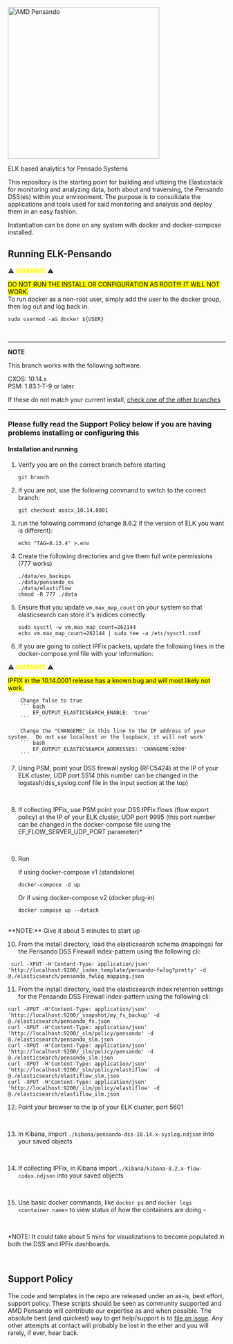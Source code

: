<img src="https://th.bing.com/th/id/OIP.CwPiU5tKuxQpL4ZMRSoVIQAAAA?pid=ImgDet&rs=1" alt="AMD Pensando" width="350"/>


ELK based analytics for Pensado Systems

This repository is the starting point for building and utlizing the Elasticstack for monitoring and analyzing
data, both about and traversing, the Pensando DSS(es) within your environment.  The purpose is to consolidate the
applications and tools used for said monitoring and analysis and deploy them in an easy fashion.

Instantiation can be done on any system with docker and docker-compose installed.

## Running ELK-Pensando


:warning: <span style="color:yellow">**WARNING**</span> :warning:

<mark>DO NOT RUN THE INSTALL OR CONFIGURATION AS ROOT!!!  IT WILL NOT WORK. </mark> <br/>
To run docker as a non-root user, simply add the user to the docker group, then log out and log back in.

```
sudo usermod -aG docker ${USER}
```




<br/>

---
**NOTE**

This branch works with the following software. <br/>

CXOS: 10.14.x <br/>
PSM:  1.83.1-T-9 or later

If these do not match your current install, [check one of the other branches](https://github.com/amd/pensando-elk/branches)

---
  ### Please fully read the Support Policy below if you are having problems installing or configuring this

  #### Installation and running

  1. Verify you are on the correct branch before starting
        ```
        git branch
        ```

  2. If you are not, use the following command to switch to the correct branch:
        ```
        git checkout aoscx_10.14.0001
        ```

  3. run the following command (change 8.6.2 if the version of ELK you want is different):
      ```
      echo "TAG=8.13.4" >.env
      ```

  4. Create the following directories and give them full write permissions (777 works)
      ```
      ./data/es_backups
      ./data/pensando_es
      ./data/elastiflow
      chmod -R 777 ./data
      ```

  5. Ensure that you update ```vm.max_map_count``` on your system so that elasticsearch can store it's inidices correctly
      ```
      sudo sysctl -w vm.max_map_count=262144
      echo vm.max_map_count=262144 | sudo tee -a /etc/sysctl.conf
      ```

  6. If you are going to collect IPFix packets, update the following lines in the docker-compose.yml file with your information:

  :warning: <span style="color:yellow">**WARNING**</span> :warning:

  <mark>IPFIX in the 10.14.0001 release has a known bug and will most likely not work. </mark>


        Change false to true
        ``` bash
            EF_OUTPUT_ELASTICSEARCH_ENABLE: 'true'
        ```

        Change the "CHANGEME" in this line to the IP address of your system.  Do not use localhost or the loopback, it will not work
        ``` bash
            EF_OUTPUT_ELASTICSEARCH_ADDRESSES: 'CHANGEME:9200'
        ```

  7. Using PSM, point your DSS firewall syslog (RFC5424) at the IP of your ELK cluster, UDP port 5514  (this number can be changed in the logstash/dss_syslog.conf file in the input section at the top)

</br>

  8. If collecting IPFix, use PSM point your DSS IPFix flows (flow export policy) at the IP of your ELK cluster, UDP port 9995  (this port number can be changed in the docker-compose file using the EF_FLOW_SERVER_UDP_PORT parameter)*

</br>

  9. Run

     If using docker-compose v1 (standalone)

     `docker-compose -d up`

     Or if using docker-compose v2 (docker plug-in)

     `docker compose up --detach`

  </br>
  **NOTE:** Give it about 5 minutes to start up

  </br>

  10. From the install directory, load the elasticsearch schema (mappings) for the Pensando DSS Firewall index-pattern using the following cli:

     curl -XPUT -H'Content-Type: application/json' 'http://localhost:9200/_index_template/pensando-fwlog?pretty' -d @./elasticsearch/pensando_fwlog_mapping.json



  11. From the install directory, load the elasticsearch index retention settings for the Pensando DSS Firewall index-pattern using the following cli:

    curl -XPUT -H'Content-Type: application/json' 'http://localhost:9200/_snapshot/my_fs_backup' -d @./elasticsearch/pensando_fs.json
    curl -XPUT -H'Content-Type: application/json' 'http://localhost:9200/_slm/policy/pensando' -d @./elasticsearch/pensando_slm.json
    curl -XPUT -H'Content-Type: application/json' 'http://localhost:9200/_ilm/policy/pensando' -d @./elasticsearch/pensando_ilm.json
    curl -XPUT -H'Content-Type: application/json' 'http://localhost:9200/_slm/policy/elastiflow' -d @./elasticsearch/elastiflow_slm.json
    curl -XPUT -H'Content-Type: application/json' 'http://localhost:9200/_ilm/policy/elastiflow' -d @./elasticsearch/elastiflow_ilm.json



  12. Point your browser to the ip of your ELK cluster, port 5601

  </br>

  13. In Kibana, import ```./kibana/pensando-dss-10.14.x-syslog.ndjson``` into your saved objects

  </br>

  14. If collecting IPFix, in Kibana import ```./kibana/kibana-8.2.x-flow-codex.ndjson``` into your saved objects

  </br>

  15. Use basic docker commands, like ```docker ps``` and ```docker logs <container name>``` to view status of how the containers are doing -

  </br>

*NOTE: It could take about 5 mins for visualizations to become populated in both the DSS and IPFix dashboards.

</br>

## Support Policy
The code and templates in the repo are released under an as-is, best effort, support policy. These scripts should be seen as community supported and AMD Pensando will contribute our expertise as and when possible. The absolute best (and quickest) way to get help/support is to [file an issue](https://github.com/amd/pensando-elk/issues).  Any other attempts at contact will probably be lost in the ether and you will rarely, if ever, hear back.
